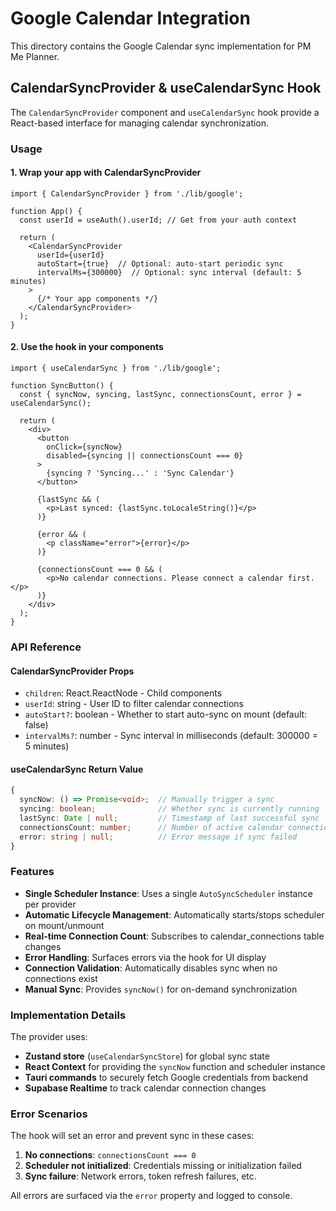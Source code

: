 # Google Calendar Integration

This directory contains the Google Calendar sync implementation for PM Me Planner.

## CalendarSyncProvider & useCalendarSync Hook

The `CalendarSyncProvider` component and `useCalendarSync` hook provide a React-based interface for managing calendar synchronization.

### Usage

#### 1. Wrap your app with CalendarSyncProvider

```tsx
import { CalendarSyncProvider } from './lib/google';

function App() {
  const userId = useAuth().userId; // Get from your auth context

  return (
    <CalendarSyncProvider
      userId={userId}
      autoStart={true}  // Optional: auto-start periodic sync
      intervalMs={300000}  // Optional: sync interval (default: 5 minutes)
    >
      {/* Your app components */}
    </CalendarSyncProvider>
  );
}
```

#### 2. Use the hook in your components

```tsx
import { useCalendarSync } from './lib/google';

function SyncButton() {
  const { syncNow, syncing, lastSync, connectionsCount, error } = useCalendarSync();

  return (
    <div>
      <button
        onClick={syncNow}
        disabled={syncing || connectionsCount === 0}
      >
        {syncing ? 'Syncing...' : 'Sync Calendar'}
      </button>

      {lastSync && (
        <p>Last synced: {lastSync.toLocaleString()}</p>
      )}

      {error && (
        <p className="error">{error}</p>
      )}

      {connectionsCount === 0 && (
        <p>No calendar connections. Please connect a calendar first.</p>
      )}
    </div>
  );
}
```

### API Reference

#### CalendarSyncProvider Props

- `children`: React.ReactNode - Child components
- `userId`: string - User ID to filter calendar connections
- `autoStart?`: boolean - Whether to start auto-sync on mount (default: false)
- `intervalMs?`: number - Sync interval in milliseconds (default: 300000 = 5 minutes)

#### useCalendarSync Return Value

```typescript
{
  syncNow: () => Promise<void>;  // Manually trigger a sync
  syncing: boolean;              // Whether sync is currently running
  lastSync: Date | null;         // Timestamp of last successful sync
  connectionsCount: number;      // Number of active calendar connections
  error: string | null;          // Error message if sync failed
}
```

### Features

- **Single Scheduler Instance**: Uses a single `AutoSyncScheduler` instance per provider
- **Automatic Lifecycle Management**: Automatically starts/stops scheduler on mount/unmount
- **Real-time Connection Count**: Subscribes to calendar_connections table changes
- **Error Handling**: Surfaces errors via the hook for UI display
- **Connection Validation**: Automatically disables sync when no connections exist
- **Manual Sync**: Provides `syncNow()` for on-demand synchronization

### Implementation Details

The provider uses:
- **Zustand store** (`useCalendarSyncStore`) for global sync state
- **React Context** for providing the `syncNow` function and scheduler instance
- **Tauri commands** to securely fetch Google credentials from backend
- **Supabase Realtime** to track calendar connection changes

### Error Scenarios

The hook will set an error and prevent sync in these cases:

1. **No connections**: `connectionsCount === 0`
2. **Scheduler not initialized**: Credentials missing or initialization failed
3. **Sync failure**: Network errors, token refresh failures, etc.

All errors are surfaced via the `error` property and logged to console.
